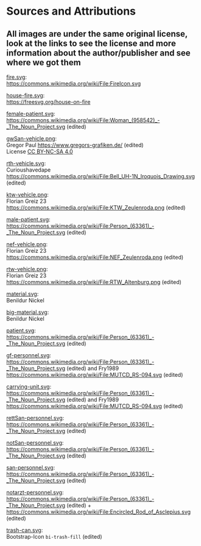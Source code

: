 # Sources and Attributions

## All images are under the same original license, look at the links to see the license and more information about the author/publisher and see where we got them

[fire.svg](fire.svg):  
<https://commons.wikimedia.org/wiki/File:FireIcon.svg>

[house-fire.svg](house-fire.svg):  
<https://freesvg.org/house-on-fire>

[female-patient.svg](female-patient.svg):  
<https://commons.wikimedia.org/wiki/File:Woman_(958542)_-_The_Noun_Project.svg> (edited)

[gwSan-vehicle.png](gwSan-vehicle.png):  
Gregor Paul <https://www.gregors-grafiken.de/> (edited)  
License [CC BY-NC-SA 4.0](https://creativecommons.org/licenses/by-nc-sa/4.0/deed.de)

[rth-vehicle.svg](rth-vehicle.svg):  
Curioushavedape  
<https://commons.wikimedia.org/wiki/File:Bell_UH-1N_Iroquois_Drawing.svg> (edited)

[ktw-vehicle.png](ktw-vehicle.png):  
Florian Greiz 23  
<https://commons.wikimedia.org/wiki/File:KTW_Zeulenroda.png> (edited)

[male-patient.svg](male-patient.svg):  
<https://commons.wikimedia.org/wiki/File:Person_(63361)_-_The_Noun_Project.svg> (edited)

[nef-vehicle.png](nef-vehicle.png):  
Florian Greiz 23  
<https://commons.wikimedia.org/wiki/File:NEF_Zeulenroda.png> (edited)

[rtw-vehicle.png](rtw-vehicle.png):  
Florian Greiz 23  
<https://commons.wikimedia.org/wiki/File:RTW_Altenburg.png> (edited)

[material.svg](material.svg):  
Benildur Nickel

[big-material.svg](big-material.svg):  
Benildur Nickel

[patient.svg](patient.svg):  
<https://commons.wikimedia.org/wiki/File:Person_(63361)_-_The_Noun_Project.svg> (edited)

[gf-personnel.svg](gf-personnel.svg):  
<https://commons.wikimedia.org/wiki/File:Person_(63361)_-_The_Noun_Project.svg> (edited)
and Fry1989  
<https://commons.wikimedia.org/wiki/File:MUTCD_RS-094.svg> (edited)

[carrying-unit.svg](carrying-unit.svg):  
<https://commons.wikimedia.org/wiki/File:Person_(63361)_-_The_Noun_Project.svg> (edited)
and Fry1989  
<https://commons.wikimedia.org/wiki/File:MUTCD_RS-094.svg> (edited)

[rettSan-personnel.svg](rettSan-personnel.svg):  
<https://commons.wikimedia.org/wiki/File:Person_(63361)_-_The_Noun_Project.svg> (edited)

[notSan-personnel.svg](notSan-personnel.svg):  
<https://commons.wikimedia.org/wiki/File:Person_(63361)_-_The_Noun_Project.svg> (edited)

[san-personnel.svg](san-personnel.svg):  
<https://commons.wikimedia.org/wiki/File:Person_(63361)_-_The_Noun_Project.svg> (edited)

[notarzt-personnel.svg](notarzt-personnel.svg):  
<https://commons.wikimedia.org/wiki/File:Person_(63361)_-_The_Noun_Project.svg> (edited) + <https://commons.wikimedia.org/wiki/File:Encircled_Rod_of_Asclepius.svg> (edited)

[trash-can.svg](trash-can.svg):  
Bootstrap-Icon `bi-trash-fill` (edited)

